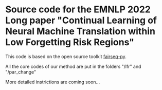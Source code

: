 # Source code for the EMNLP 2022 Long paper "Continual Learning of Neural Machine Translation within Low Forgetting Risk Regions" 

This code is based on the open source toolkit [fairseq-py](https://github.com/facebookresearch/fairseq).

All the core codes of our method are put in the folders "/lfr" and "/par_change"

More detailed instrictions are coming soon...
